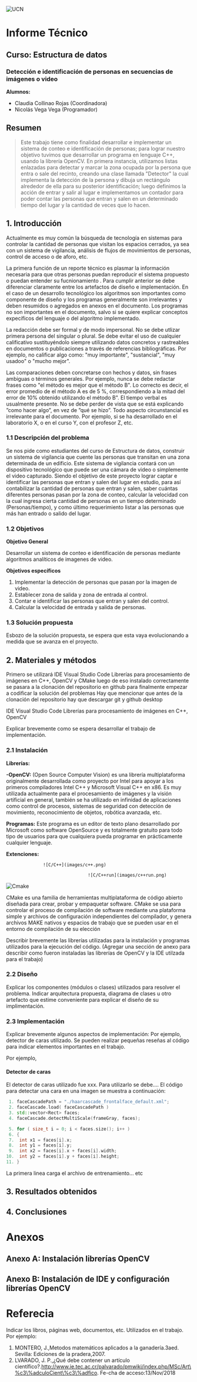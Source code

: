 ![UCN](images/60x60-ucn-negro.png)


# Informe Técnico 
## Curso: Estructura de datos
### Detección e identificación de personas en secuencias de imágenes o video

**Alumnos:**

* Claudia Collinao Rojas (Coordinadora)
* Nicolás Vega Vega (Programador)

## Resumen 

> Este trabajo tiene como finalidad desarrollar e implementar un sistema de conteo e identificación de personas; para lograr nuestro objetivo tuvimos que desarrollar un programa en lenguaje C++, usando la librería OpenCV. En primera instancia, utilizamos listas enlazadas para detectar y marcar la zona ocupada por la persona que entra o sale del recinto, creando una clase llamada "Detector" la cual implementa la detección de la persona y dibuja un rectángulo alrededor de ella para su posterior identificación; luego definimos la acción de entrar y salir al lugar e implementamos un contador para poder contar las personas que entran y salen en un determinado tiempo del lugar y la cantidad de veces que lo hacen.  

## 1. Introducción
Actualmente es muy común la búsqueda de tecnología en sistemas para controlar la cantidad de personas que visitan los espacios cerrados, ya sea con un sistema de vigilancia, análisis de flujos de movimientos de personas, control de acceso o de aforo, etc.

La primera función de un reporte técnico es plasmar la información necesaria para que otras personas puedan reproducir el sistema propuesto o puedan entender su fucnionamiento . Para cumplir anterior se debe diferenciar claramente entre los artefactos de diseño e implementación. En el caso de un desarrollo tecnológico los algoritmos son importantes como componente de diseño y los programas generalmente son irrelevantes y deben resumidos o agregados en anexos en el documento. Los programas no son importantes en el documento, salvo si se quiere explicar conceptos expecíficos del lenguaje o del algoritmo implementado.

La redacción debe ser formal y de modo impersonal. No se debe utlizar primera persona del singular o plural. Se debe evitar el uso de cualquier calificativo sustituyéndolo siempre utilizando datos concretos y rastreables en documentos o publicaciones a través de referencias bibliográficas. Por ejemplo, no calificar algo como: "muy importante", "sustancial", "muy usadoo" o "mucho mejor".

Las comparaciones deben concretarse con hechos y datos, sin frases ambiguas o términos generales. Por ejemplo, nunca se debe redactar frases como "el método es mejor que el método B". Lo correcto es decir, el error promedio de el método A es de 5 %, correspondiendo a la mitad del error de 10% obtenido utilizando el método B". El tiempo verbal es usualmente presente. No se debe perder de vista que se está explicando ”como hacer algo”, en vez de ”qué se hizo”. Todo aspecto circunstancial es irrelevante para el documento. Por ejemplo, si se ha desarrollado en el laboratorio X, o en el curso Y, con el profesor Z, etc.

### 1.1 Descripción del problema

Se nos pide como estudiantes del curso de Estructura de datos, construir un sistema de vigilancia que cuente las personas que transitan en una zona determinada de un edificio. Este sistema de vigilancia contará con un dispositivo tecnológico que puede ser una cámara de video o simplemente el video capturado. Siendo el objetivo de este proyecto lograr captar e identificar las personas que entran y salen del lugar en estudio, para así contabilizar la cantidad de personas que entran y salen, saber cuántas diferentes personas pasan por la zona de conteo, calcular la velocidad con la cual ingresa cierta cantidad de personas en un tiempo determinado (Personas/tiempo), y como último requerimiento listar a las personas que más han entrado o salido del lugar.


### 1.2 Objetivos 

**Objetivo General**

Desarrollar un sistema de conteo e identificación de personas mediante algoritmos analíticos de imagenes de video.

**Objetivos específicos**

1. Implementar la detección de personas que pasan por la imagen de video.
2. Establecer zona de salida y zona de entrada al control.
3. Contar e identificar las personas que entran y salen del control.
4. Calcular la velocidad de entrada y salida de personas.



### 1.3 Solución propuesta

Esbozo de la solución propuesta, se espera que esta vaya evolucionando a medida que se avanza en el proyecto.

## 2. Materiales y métodos

Primero se utilizará IDE Visual Studio Code Librerías para procesamiento de imágenes en C++, OpenCV y CMake luego de eso instalado correctamente se pasara a la clonación del repositorio en github para finalmente empezar a codificar la solución del problemas 
Hay que mencionar que antes de la clonación del repositorio hay que descargar git y github desktop

IDE Visual Studio Code
Librerías para procesamiento de imágenes en C++, OpenCV

Explicar brevemente como se espera desarrollar el trabajo de implementación.

### 2.1 Instalación

**Librerías:**

**-OpenCV:** (Open Source Computer Vision) es una librería multiplataforma originalmente desarrollada como proyecto por Intel para apoyar a los primeros compiladores Intel C++ y Microsoft Visual C++ en x86. Es muy utilizada actualmente para el procesamiento de imágenes y la visión artificial en general, también se ha utilizado en infinidad de aplicaciones como control de procesos, sistemas de seguridad con detección de movimiento, reconocimiento de objetos, robótica avanzada, etc.

**Programas:**
Este programa es un editor de texto plano desarrollado por Microsoft como software OpenSource y es totalmente gratuito para todo tipo de usuarios para que cualquiera pueda programar en prácticamente cualquier lenguaje.

**Extenciones:**

                  ![C/C++](images/c++.png) 

                                   ![C/C++run](images/c++run.png)

![Cmake](images/cmake.png)

CMake es una familia de herramientas multiplataforma de código abierto diseñada para crear, probar y empaquetar software. CMake se usa para controlar el proceso de compilación de software mediante una plataforma simple y archivos de configuración independientes del compilador, y genera archivos MAKE nativos y espacios de trabajo que se pueden usar en el entorno de compilación de su elección



Describir brevemente las librerías utilizadas para la instalación y programas utilizados para la ejecución del código. (Agregar una sección de anexo para describir como fueron instaladas las librerías de OpenCV y la IDE utilzada para el trabajo)

### 2.2 Diseño 

Explicar los componentes (módulos o clases) utilizados para resolver el problema. Indicar arquitectura propuesta, diagrama de clases u otro artefacto que estime conveniente para explicar el diseño de su implimentación.

### 2.3 Implementación

Explicar brevemente algunos aspectos de implementación: Por ejemplo, detector de caras utilizado. Se pueden realizar pequeñas reseñas al código para indicar elementos importantes en el trabajo.

Por ejemplo, 

#### Detector de caras

El detector de caras utilizado fue xxx. Para utilizarlo se debe.... El código para detectar una cara en una imagen se muestra a continuación:

```c++
 1. faceCascadePath = "./haarcascade_frontalface_default.xml";
 2. faceCascade.load( faceCascadePath )
 3. std::vector<Rect> faces;
 4. faceCascade.detectMultiScale(frameGray, faces);

 5. for ( size_t i = 0; i < faces.size(); i++ )
 6. {
 7.  int x1 = faces[i].x;
 8.  int y1 = faces[i].y;
 9.  int x2 = faces[i].x + faces[i].width;
10.  int y2 = faces[i].y + faces[i].height;
11. }
```
La primera linea carga el archivo de entrenamiento... etc

## 3. Resultados obtenidos

## 4. Conclusiones

# Anexos

## Anexo A: Instalación librerías OpenCV

## Anexo B: Instalación de IDE y configuración librerías OpenCV

# Referecia

Indicar los libros, páginas web, documentos, etc. Utilizados en el trabajo. Por ejemplo:

1. MONTERO, J.,Metodos matemáticos aplicados a la ganadería.3aed. Sevilla: Ediciones de la pradera,2007.
2. LVARADO,   J.   P.,¿Qué   debe   contener   un   artículo   científico?.http://www.ie.tec.ac.cr/palvarado/pmwiki/index.php/MSc/Art\%c3\%adculoCient\%c3\%adfico. Fe-cha de acceso:13/Nov/2018


